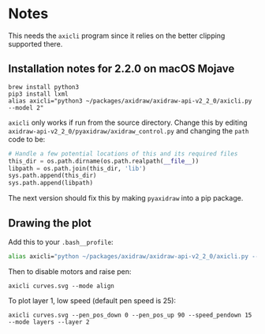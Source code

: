 # Notes

This needs the `axicli` program since it relies on the better clipping
supported there.

## Installation notes for 2.2.0 on macOS Mojave

```
brew install python3
pip3 install lxml 
alias axicli="python3 ~/packages/axidraw/axidraw-api-v2_2_0/axicli.py --model 2"
```

`axicli` only works if run from the source directory. Change this by editing
`axidraw-api-v2_2_0/pyaxidraw/axidraw_control.py` and changing the `path` code
to be:

```python
# Handle a few potential locations of this and its required files
this_dir = os.path.dirname(os.path.realpath(__file__))
libpath = os.path.join(this_dir, 'lib')
sys.path.append(this_dir)
sys.path.append(libpath)
```

The next version should fix this by making `pyaxidraw` into a pip package.

## Drawing the plot

Add this to your `.bash__profile`:

```bash
alias axicli="python ~/packages/axidraw/axidraw-api-v2_2_0/axicli.py --model 2"
```

Then to disable motors and raise pen:

```
axicli curves.svg --mode align
```

To plot layer 1, low speed (default pen speed is 25):

```
axicli curves.svg --pen_pos_down 0 --pen_pos_up 90 --speed_pendown 15 --mode layers --layer 2
```
